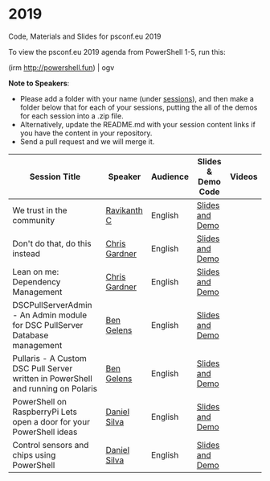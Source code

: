 # 2019
Code, Materials and Slides for psconf.eu 2019

To view the psconf.eu 2019 agenda from PowerShell 1-5, run this:

(irm http://powershell.fun)  | ogv

**Note to Speakers**:

- Please add a folder with your name (under [sessions](<https://github.com/psconfeu/2019/tree/master/sessions>)), and then make a folder below that for each of your sessions, putting the all of the demos for each session into a .zip file.
- Alternatively, update the README.md with your session content links if you have the content in your repository.
- Send a pull request and we will merge it.

| Session Title  | Speaker | Audience | Slides & Demo Code | Videos |
| ------------- | ------------- | ------------- | -------------------------- | ------------- |
| We trust in the community| [Ravikanth C](https://github.com/rchaganti) | English | [Slides and Demo](https://github.com/psconfeu/2019/blob/master/sessions/Ravikanth%20Chaganti/01-WeTrustInTheCommunity.zip)
| Don't do that, do this instead| [Chris Gardner](https://github.com/chrislgardner) | English | [Slides and Demo](https://github.com/ChrisLGardner/presentations/tree/master/2019-06-PSConfEU/DontDoThat)|
| Lean on me: Dependency Management | [Chris Gardner](https://github.com/chrislgardner) | English | [Slides and Demo](https://github.com/ChrisLGardner/presentations/tree/master/2019-06-PSConfEU/LeanOnMe)|
| DSCPullServerAdmin - An Admin module for DSC PullServer Database management | [Ben Gelens](https://github.com/bgelens) | English | [Slides and Demo](https://github.com/bgelens/PSConfEU2019S01)|
| Pullaris - A Custom DSC Pull Server written in PowerShell and running on Polaris | [Ben Gelens](https://github.com/bgelens) | English | [Slides and Demo](https://github.com/bgelens/PSConfEU2019S02)|
| PowerShell on RaspberryPi Lets open a door for your PowerShell ideas | [Daniel Silva](https://github.com/DanielSSilva)| English | [Slides and Demo](https://github.com/tree/master/sessions/Daniel%20Silva/PowerShell%20on%20RaspberryPi%20Lets%20open%20a%20door%20for%20your%20PowerShell%20ideas)|
| Control sensors and chips using PowerShell | [Daniel Silva](https://github.com/DanielSSilva)| English | [Slides and Demo](https://github.com/tree/master/sessions/Daniel%20Silva/Control%20sensors%20and%20chips%20using%20PowerShell.zip)|
